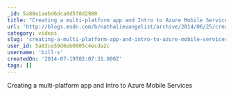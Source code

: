 ```yaml
---
_id: 5a88e1aebd6dca0d5f0d2980
title: "Creating a multi-platform app and Intro to Azure Mobile Services"
url: 'http://blogs.msdn.com/b/nathalievangelist/archive/2014/06/25/creating-a-multi-platform-app-and-intro-to-azure-mobile-services.aspx'
category: videos
slug: 'creating-a-multi-platform-app-and-intro-to-azure-mobile-services'
user_id: 5a83ce59d6eb0005c4ecda2c
username: 'bill-s'
createdOn: '2014-07-19T02:07:31.000Z'
tags: []
---
```


Creating a multi-platform app and Intro to Azure Mobile Services
